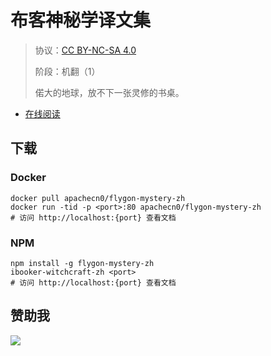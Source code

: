# 布客神秘学译文集

> 协议：[CC BY-NC-SA 4.0](http://creativecommons.org/licenses/by-nc-sa/4.0/)
> 
> 阶段：机翻（1）
> 
> 偌大的地球，放不下一张灵修的书桌。

* [在线阅读](https://bkmys.flygon.net)

## 下载

### Docker

```
docker pull apachecn0/flygon-mystery-zh
docker run -tid -p <port>:80 apachecn0/flygon-mystery-zh
# 访问 http://localhost:{port} 查看文档
```

### NPM

```
npm install -g flygon-mystery-zh
ibooker-witchcraft-zh <port>
# 访问 http://localhost:{port} 查看文档
```

## 赞助我

![](https://img-blog.csdnimg.cn/20200112005920729.png)
